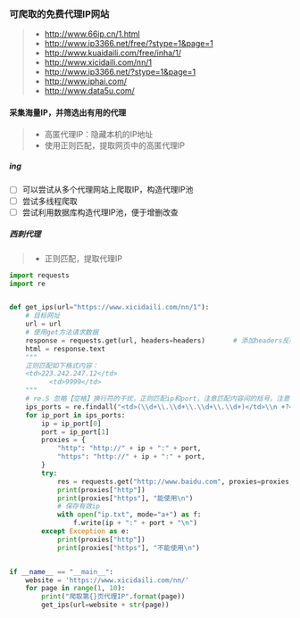 ### 可爬取的免费代理IP网站
>- http://www.66ip.cn/1.html
>- http://www.ip3366.net/free/?stype=1&page=1
>- http://www.kuaidaili.com/free/inha/1/
>- http://www.xicidaili.com/nn/1
>- http://www.ip3366.net/?stype=1&page=1
>- http://www.iphai.com/
>- http://www.data5u.com/
    
#### 采集海量IP，并筛选出有用的代理
> - 高匿代理IP：隐藏本机的IP地址
> - 使用正则匹配，提取网页中的高匿代理IP
##### ing
- [ ] 可以尝试从多个代理网站上爬取IP，构造代理IP池
- [ ] 尝试多线程爬取
- [ ] 尝试利用数据库构造代理IP池，便于增删改查
##### 西刺代理
>- 正则匹配，提取代理IP
```python
import requests
import re


def get_ips(url="https://www.xicidaili.com/nn/1"):
    # 目标网址
    url = url
    # 使用get方法请求数据
    response = requests.get(url, headers=headers)       # 添加headers反爬， 从浏览器上复制下来
    html = response.text
    """
    正则匹配如下格式内容：
    <td>223.242.247.12</td>
          <td>9999</td>
    """
    # re.S 忽略【空格】换行符的干扰，正则匹配ip和port，注意匹配内容间的括号，注意中间的换行符和空格的匹配
    ips_ports = re.findall("<td>(\\d+\\.\\d+\\.\\d+\\.\\d+)</td>\\n +?<td>(\\d+)</td>", html, re.S)
    for ip_port in ips_ports:
        ip = ip_port[0]
        port = ip_port[1]
        proxies = {
            "http": "http://" + ip + ":" + port,
            "https": "http://" + ip + ":" + port,
        }
        try:
            res = requests.get("http://www.baidu.com", proxies=proxies, timeout=3)
            print(proxies["http"])
            print(proxies["https"], "能使用\n")
            # 保存有效ip
            with open("ip.txt", mode="a+") as f:
                f.write(ip + ":" + port + "\n")
        except Exception as e:
            print(proxies["http"])
            print(proxies["https"], "不能使用\n")


if __name__ == "__main__":
    website = 'https://www.xicidaili.com/nn/'
    for page in range(1, 10):
        print("爬取第{}页代理IP".format(page))
        get_ips(url=website + str(page))



```

